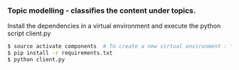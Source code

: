 ### Topic modelling - classifies the content under topics.
Install the dependencies in a virtual environment and execute the python script client.py
```bash 
$ source activate components  # To create a new virtual environment : *conda create -n <env_name>*
$ pip install -r requirements.txt
$ python client.py
```